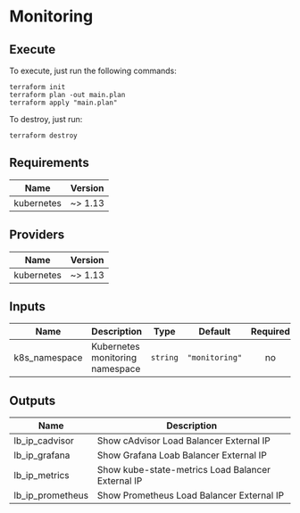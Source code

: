 # Monitoring

## Execute

To execute, just run the following commands:

```shell
terraform init
terraform plan -out main.plan
terraform apply "main.plan"
```

To destroy, just run:

```shell
terraform destroy
```

## Requirements

| Name | Version |
|------|---------|
| kubernetes | ~> 1.13 |

## Providers

| Name | Version |
|------|---------|
| kubernetes | ~> 1.13 |

## Inputs

| Name | Description | Type | Default | Required |
|------|-------------|------|---------|:--------:|
| k8s\_namespace | Kubernetes monitoring namespace | `string` | `"monitoring"` | no |

## Outputs

| Name | Description |
|------|-------------|
| lb\_ip\_cadvisor | Show cAdvisor Load Balancer External IP |
| lb\_ip\_grafana | Show Grafana Loab Balancer External IP |
| lb\_ip\_metrics | Show kube-state-metrics Load Balancer External IP |
| lb\_ip\_prometheus | Show Prometheus Load Balancer External IP |
